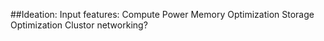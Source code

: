 ##Ideation:
Input features:
Compute Power
Memory Optimization
Storage Optimization
Clustor networking?